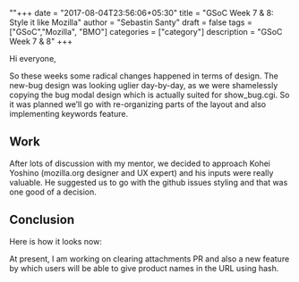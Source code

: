 ""+++
date = "2017-08-04T23:56:06+05:30"
title = "GSoC Week 7 & 8: Style it like Mozilla"
author = "Sebastin Santy"
draft = false
tags = ["GSoC","Mozilla", "BMO"]
categories = ["category"]
description = "GSoC Week 7 & 8"
+++

Hi everyone,

So these weeks some radical changes happened in terms of design. The new-bug design was looking uglier day-by-day, as we were shamelessly copying the bug modal design which is actually suited for show_bug.cgi. So it was planned we’ll go with re-organizing parts of the layout and also implementing keywords feature.

## Work
After lots of discussion with my mentor, we decided to approach Kohei Yoshino (mozilla.org designer and UX expert) and his inputs were really valuable. He suggested us to go with the github issues styling and that was one good of a decision.

## Conclusion
Here is how it looks now:

At present, I am working on clearing attachments PR and also a new feature by which users will be able to give product names in the URL using hash.